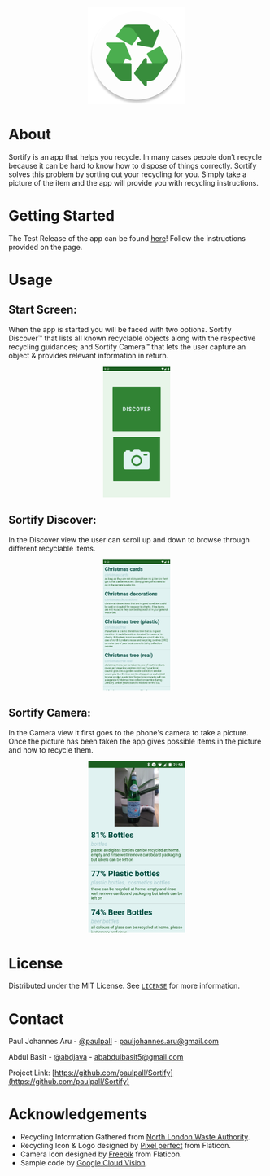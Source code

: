 <p align="center">
<img src="/app/src/main/res/mipmap-xxxhdpi/ic_launcher.png" alt="Sortify App Icon" />

# About

Sortify is an app that helps you recycle. In many cases people don’t recycle because it can be hard to know how to dispose of things correctly. Sortify solves this problem by sorting out your recycling for you. Simply take a picture of the item and the app will provide you with recycling instructions.

# Getting Started

The Test Release of the app can be found [here](https://github.com/paulpall/Sortify/releases)! Follow the instructions provided on the page.

# Usage

## Start Screen:

When the app is started you will be faced with two options. Sortify Discover™ that lists all known recyclable objects along with the respective recycling guidances; and Sortify Camera™ that lets the user capture an object & provides relevant information in return.

<p align="center">
<img src="/screenshots/Start.png" alt="Screenshot of the Start View" style="zoom:25%;" />



## Sortify Discover:

In the Discover view the user can scroll up and down to browse through different recyclable items.

<p align="center">
<img src="/screenshots/Discover.png" alt="Screenshot of the Discover Results View" style="zoom:25%;" />

## Sortify Camera:

In the Camera view it first goes to the phone's camera to take a picture. Once the picture has been taken the app gives possible items in the picture and how to recycle them.

<p align="center">
<img src="/screenshots/Camera.png" alt="Screenshot of the Camera Results View" style="zoom:33%;" />

# License

Distributed under the MIT License. See [`LICENSE`](LICENSE) for more information.

# Contact

Paul Johannes Aru - [@paulpall](https://github.com/paulpall) - pauljohannes.aru@gmail.com

Abdul Basit - [@abdjava](https://github.com/abdjava) - ababdulbasit5@gmail.com

Project Link: [https://github.com/paulpall/Sortify](https://github.com/paulpall/Sortify)



# Acknowledgements

- Recycling Information Gathered from [North London Waste Authority](https://www.nlwa.gov.uk/).
- Recycling Icon & Logo designed by [Pixel perfect](https://www.flaticon.com/authors/pixel-perfect) from Flaticon.
- Camera Icon designed by [Freepik](https://www.flaticon.com/authors/freepik) from Flaticon.
- Sample code by [Google Cloud Vision](https://github.com/GoogleCloudPlatform/cloud-vision).
